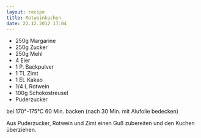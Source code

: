```yaml
---
layout: recipe
title: Rotweinkuchen
date: 22.12.2012 17:04
---
```


* 250g Margarine
* 250g Zucker
* 250g Mehl
* 4 Eier
* 1 P. Backpulver
* 1 TL Zimt
* 1 EL Kakao
* 1/4 L Rotwein
* 100g Schokostreusel
* Puderzucker

bei 170°-175°C 60 Min. backen (nach 30 Min. mit Alufolie bedecken)

Aus Puderzucker, Rotwein und Zimt einen Guß zubereiten und den Kuchen überziehen.

